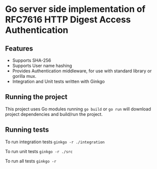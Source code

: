 # Go server side implementation of RFC7616 HTTP Digest Access Authentication

## Features
* Supports SHA-256
* Supports User name hashing
* Provides Authentication middleware, for use with standard library or gorilla mux.
* Integration and Unit tests written with Ginkgo

## Running the project

This project uses Go modules running ```go build``` or ```go run``` will download project dependencies and build/run the project.

## Running tests

To run integration tests ```ginkgo -r ./integration```

To run unit tests ```ginkgo -r ./src ```

To run all tests ```ginkgo -r```


